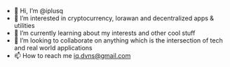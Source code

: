 - 👋 Hi, I’m @iplusq
- 👀 I’m interested in cryptocurrency, lorawan and decentralized apps & utilities 
- 🌱 I’m currently learning about my interests and other cool stuff
- 💞️ I’m looking to collaborate on anything which is the intersection of tech and real world applications 
- 📫 How to reach me iq.dvns@gmail.com

<!---
iplusq/iplusq is a ✨ special ✨ repository because its `README.md` (this file) appears on your GitHub profile.
You can click the Preview link to take a look at your changes.
--->
